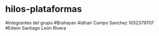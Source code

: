 # hilos-plataformas
#Integrantes del grupo
#Brahayan Aldhair Campo Sanchez 1052379707
#Edwin Santiago León Rivera
